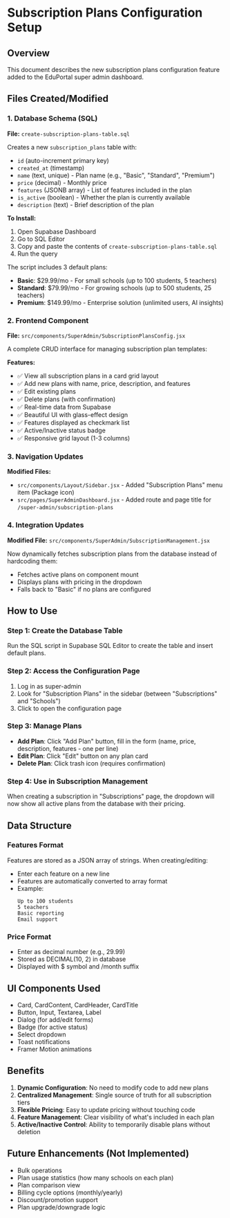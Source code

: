 # Subscription Plans Configuration Setup

## Overview
This document describes the new subscription plans configuration feature added to the EduPortal super admin dashboard.

## Files Created/Modified

### 1. Database Schema (SQL)
**File:** `create-subscription-plans-table.sql`

Creates a new `subscription_plans` table with:
- `id` (auto-increment primary key)
- `created_at` (timestamp)
- `name` (text, unique) - Plan name (e.g., "Basic", "Standard", "Premium")
- `price` (decimal) - Monthly price
- `features` (JSONB array) - List of features included in the plan
- `is_active` (boolean) - Whether the plan is currently available
- `description` (text) - Brief description of the plan

**To Install:**
1. Open Supabase Dashboard
2. Go to SQL Editor
3. Copy and paste the contents of `create-subscription-plans-table.sql`
4. Run the query

The script includes 3 default plans:
- **Basic**: $29.99/mo - For small schools (up to 100 students, 5 teachers)
- **Standard**: $79.99/mo - For growing schools (up to 500 students, 25 teachers)
- **Premium**: $149.99/mo - Enterprise solution (unlimited users, AI insights)

### 2. Frontend Component
**File:** `src/components/SuperAdmin/SubscriptionPlansConfig.jsx`

A complete CRUD interface for managing subscription plan templates:

**Features:**
- ✅ View all subscription plans in a card grid layout
- ✅ Add new plans with name, price, description, and features
- ✅ Edit existing plans
- ✅ Delete plans (with confirmation)
- ✅ Real-time data from Supabase
- ✅ Beautiful UI with glass-effect design
- ✅ Features displayed as checkmark list
- ✅ Active/Inactive status badge
- ✅ Responsive grid layout (1-3 columns)

### 3. Navigation Updates
**Modified Files:**
- `src/components/Layout/Sidebar.jsx` - Added "Subscription Plans" menu item (Package icon)
- `src/pages/SuperAdminDashboard.jsx` - Added route and page title for `/super-admin/subscription-plans`

### 4. Integration Updates
**Modified File:** `src/components/SuperAdmin/SubscriptionManagement.jsx`

Now dynamically fetches subscription plans from the database instead of hardcoding them:
- Fetches active plans on component mount
- Displays plans with pricing in the dropdown
- Falls back to "Basic" if no plans are configured

## How to Use

### Step 1: Create the Database Table
Run the SQL script in Supabase SQL Editor to create the table and insert default plans.

### Step 2: Access the Configuration Page
1. Log in as super-admin
2. Look for "Subscription Plans" in the sidebar (between "Subscriptions" and "Schools")
3. Click to open the configuration page

### Step 3: Manage Plans
- **Add Plan**: Click "Add Plan" button, fill in the form (name, price, description, features - one per line)
- **Edit Plan**: Click "Edit" button on any plan card
- **Delete Plan**: Click trash icon (requires confirmation)

### Step 4: Use in Subscription Management
When creating a subscription in "Subscriptions" page, the dropdown will now show all active plans from the database with their pricing.

## Data Structure

### Features Format
Features are stored as a JSON array of strings. When creating/editing:
- Enter each feature on a new line
- Features are automatically converted to array format
- Example:
  ```
  Up to 100 students
  5 teachers
  Basic reporting
  Email support
  ```

### Price Format
- Enter as decimal number (e.g., 29.99)
- Stored as DECIMAL(10, 2) in database
- Displayed with $ symbol and /month suffix

## UI Components Used
- Card, CardContent, CardHeader, CardTitle
- Button, Input, Textarea, Label
- Dialog (for add/edit forms)
- Badge (for active status)
- Select dropdown
- Toast notifications
- Framer Motion animations

## Benefits
1. **Dynamic Configuration**: No need to modify code to add new plans
2. **Centralized Management**: Single source of truth for all subscription tiers
3. **Flexible Pricing**: Easy to update pricing without touching code
4. **Feature Management**: Clear visibility of what's included in each plan
5. **Active/Inactive Control**: Ability to temporarily disable plans without deletion

## Future Enhancements (Not Implemented)
- Bulk operations
- Plan usage statistics (how many schools on each plan)
- Plan comparison view
- Billing cycle options (monthly/yearly)
- Discount/promotion support
- Plan upgrade/downgrade logic
